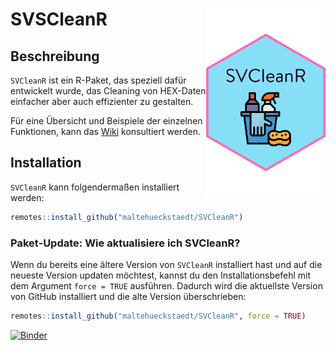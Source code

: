 # SVSCleanR <img src="img/SVCleanR_Logo.svg" align="right" height="300" /></a>

## Beschreibung  
`SVCleanR` ist ein R-Paket, das speziell dafür entwickelt wurde, das Cleaning von HEX-Daten einfacher aber auch effizienter zu gestalten.

Für eine Übersicht und Beispiele der einzelnen Funktionen, kann das [Wiki](https://github.com/maltehueckstaedt/SVCleanR/wiki) konsultiert werden.

## Installation

`SVCleanR` kann folgendermaßen installiert werden:

```r
remotes::install_github("maltehueckstaedt/SVCleanR")
```

### Paket-Update: Wie aktualisiere ich SVCleanR?

Wenn du bereits eine ältere Version von `SVCleanR` installiert hast und auf die neueste Version updaten möchtest, kannst du den Installationsbefehl mit dem Argument `force = TRUE` ausführen. Dadurch wird die aktuellste Version von GitHub installiert und die alte Version überschrieben:

```r
remotes::install_github("maltehueckstaedt/SVCleanR", force = TRUE)
```

[![Binder](https://mybinder.org/badge_logo.svg)](https://mybinder.org/v2/gh/maltehueckstaedt/SVCleanR/HEAD?urlpath=%2Fdoc%2Ftree%2Ftest%2Ftest_file.R)